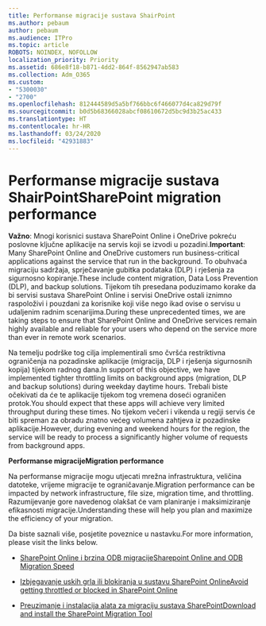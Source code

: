 ```yaml
---
title: Performanse migracije sustava ShairPoint
ms.author: pebaum
author: pebaum
ms.audience: ITPro
ms.topic: article
ROBOTS: NOINDEX, NOFOLLOW
localization_priority: Priority
ms.assetid: 686e8f18-b871-4dd2-864f-8562947ab583
ms.collection: Adm_O365
ms.custom:
- "5300030"
- "2700"
ms.openlocfilehash: 812444589d5a5bf766bbc6f466077d4ca829d79f
ms.sourcegitcommit: b0d5b68366028abcf08610672d5bc9d3b25ac433
ms.translationtype: HT
ms.contentlocale: hr-HR
ms.lasthandoff: 03/24/2020
ms.locfileid: "42931883"
---
```

# <a name="sharepoint-migration-performance"></a><span data-ttu-id="b9cc4-102">Performanse migracije sustava ShairPoint</span><span class="sxs-lookup"><span data-stu-id="b9cc4-102">SharePoint migration performance</span></span>

<span data-ttu-id="b9cc4-103">**Važno**: Mnogi korisnici sustava SharePoint Online i OneDrive pokreću poslovne ključne aplikacije na servis koji se izvodi u pozadini.</span><span class="sxs-lookup"><span data-stu-id="b9cc4-103">**Important**: Many SharePoint Online and OneDrive customers run business-critical applications against the service that run in the background.</span></span> <span data-ttu-id="b9cc4-104">To obuhvaća migraciju sadržaja, sprječavanje gubitka podataka (DLP) i rješenja za sigurnosno kopiranje.</span><span class="sxs-lookup"><span data-stu-id="b9cc4-104">These include content migration, Data Loss Prevention (DLP), and backup solutions.</span></span> <span data-ttu-id="b9cc4-105">Tijekom tih presedana poduzimamo korake da bi servisi sustava SharePoint Online i servisi OneDrive ostali iznimno raspoloživi i pouzdani za korisnike koji više nego ikad ovise o servisu u udaljenim radnim scenarijima.</span><span class="sxs-lookup"><span data-stu-id="b9cc4-105">During these unprecedented times, we are taking steps to ensure that SharePoint Online and OneDrive services remain highly available and reliable for your users who depend on the service more than ever in remote work scenarios.</span></span>

<span data-ttu-id="b9cc4-106">Na temelju podrške tog cilja implementirali smo čvršća restriktivna ograničenja na pozadinske aplikacije (migracija, DLP i rješenja sigurnosnih kopija) tijekom radnog dana.</span><span class="sxs-lookup"><span data-stu-id="b9cc4-106">In support of this objective, we have implemented tighter throttling limits on background apps (migration, DLP and backup solutions) during weekday daytime hours.</span></span> <span data-ttu-id="b9cc4-107">Trebali biste očekivati da će te aplikacije tijekom tog vremena doseći ograničen protok.</span><span class="sxs-lookup"><span data-stu-id="b9cc4-107">You should expect that these apps will achieve very limited throughput during these times.</span></span> <span data-ttu-id="b9cc4-108">No tijekom večeri i vikenda u regiji servis će biti spreman za obradu znatno većeg volumena zahtjeva iz pozadinske aplikacije.</span><span class="sxs-lookup"><span data-stu-id="b9cc4-108">However, during evening and weekend hours for the region, the service will be ready to process a significantly higher volume of requests from background apps.</span></span>

<span data-ttu-id="b9cc4-109">**Performanse migracije**</span><span class="sxs-lookup"><span data-stu-id="b9cc4-109">**Migration performance**</span></span>

<span data-ttu-id="b9cc4-110">Na performanse migracije mogu utjecati mrežna infrastruktura, veličina datoteke, vrijeme migracije te ograničavanje.</span><span class="sxs-lookup"><span data-stu-id="b9cc4-110">Migration performance can be impacted by network infrastructure, file size, migration time, and throttling.</span></span> <span data-ttu-id="b9cc4-111">Razumijevanje gore navedenog olakšat će vam planiranje i maksimiziranje efikasnosti migracije.</span><span class="sxs-lookup"><span data-stu-id="b9cc4-111">Understanding these will help you plan and maximize the efficiency of your migration.</span></span>

<span data-ttu-id="b9cc4-112">Da biste saznali više, posjetite poveznice u nastavku.</span><span class="sxs-lookup"><span data-stu-id="b9cc4-112">For more information, please visit the links below.</span></span>

- [<span data-ttu-id="b9cc4-113">SharePoint Online i brzina ODB migracije</span><span class="sxs-lookup"><span data-stu-id="b9cc4-113">Sharepoint Online and ODB Migration Speed</span></span>](https://docs.microsoft.com/sharepointmigration/sharepoint-online-and-onedrive-migration-speed)

- [<span data-ttu-id="b9cc4-114">Izbjegavanje uskih grla ili blokiranja u sustavu SharePoint Online</span><span class="sxs-lookup"><span data-stu-id="b9cc4-114">Avoid getting throttled or blocked in SharePoint Online</span></span>](https://docs.microsoft.com/sharepoint/dev/general-development/how-to-avoid-getting-throttled-or-blocked-in-sharepoint-online)

- [<span data-ttu-id="b9cc4-115">Preuzimanje i instalacija alata za migraciju sustava SharePoint</span><span class="sxs-lookup"><span data-stu-id="b9cc4-115">Download and install the SharePoint Migration Tool</span></span>](https://docs.microsoft.com/sharepointmigration/introducing-the-sharepoint-migration-tool)
